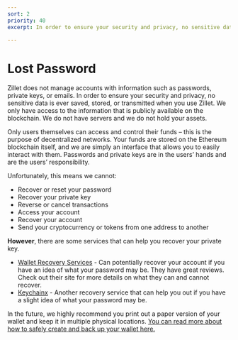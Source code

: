 ```yaml
---
sort: 2
priority: 40
excerpt: In order to ensure your security and privacy, no sensitive data is ever saved, stored, or transmitted when you use Zillet. Unfortunately, this means we cannot Recover or reset your password, Recover your private key

---
```


# Lost Password


Zillet does not manage accounts with information such as passwords, private keys, or emails. In order to ensure your security and privacy, no sensitive data is ever saved, stored, or transmitted when you use Zillet. We only have access to the information that is publicly available on the blockchain. We do not have servers and we do not hold your assets.

Only users themselves can access and control their funds – this is the purpose of decentralized networks. Your funds are stored on the Ethereum blockchain itself, and we are simply an interface that allows you to easily interact with them. Passwords and private keys are in the users’ hands and are the users’ responsibility.

Unfortunately, this means we cannot:

* Recover or reset your password
* Recover your private key
* Reverse or cancel transactions
* Access your account
* Recover your account
* Send your cryptocurrency or tokens from one address to another

**However**, there are some services that can help you recover your private key.
 
* [Wallet Recovery Services](https://walletrecoveryservices.com/) - Can potentially recover your account if you have an idea of what your password may be. They have great reviews. Check out their site for more details on what they can and cannot recover.
* [Keychainx](https://keychainx.io/) - Another recovery service that can help you out if you have a slight idea of what your password may be.

In the future, we highly recommend you print out a paper version of your wallet and keep it in multiple physical locations. [You can read more about how to safely create and back up your wallet here.](/getting-started/how-to-create-a-wallet)
